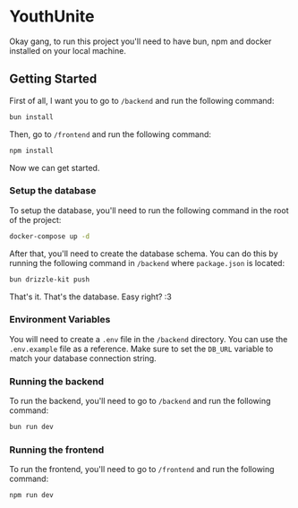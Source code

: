 # YouthUnite

Okay gang, to run this project you'll need to have bun, npm and docker installed on your local machine.

## Getting Started
First of all, I want you to go to `/backend` and run the following command:

```bash
bun install
```

Then, go to `/frontend` and run the following command:

```bash
npm install
```

Now we can get started.

### Setup the database
To setup the database, you'll need to run the following command in the root of the project:

```bash
docker-compose up -d
```

After that, you'll need to create the database schema. You can do this by running the following command in `/backend` where `package.json` is located:

```bash
bun drizzle-kit push
```

That's it. That's the database. Easy right? :3

### Environment Variables
You will need to create a `.env` file in the `/backend` directory. You can use the `.env.example` file as a reference. Make sure to set the `DB_URL` variable to match your database connection string.

### Running the backend
To run the backend, you'll need to go to `/backend` and run the following command:
```bash
bun run dev
```

### Running the frontend
To run the frontend, you'll need to go to `/frontend` and run the following command:
```bash
npm run dev
```